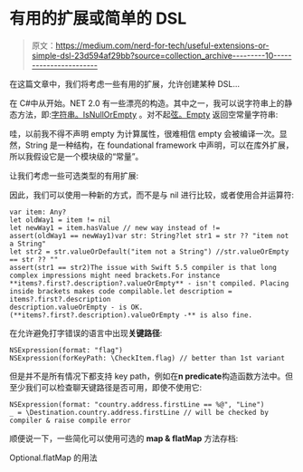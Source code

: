 # 有用的扩展或简单的 DSL

> 原文：<https://medium.com/nerd-for-tech/useful-extensions-or-simple-dsl-23d594af29bb?source=collection_archive---------10----------------------->

在这篇文章中，我们将考虑一些有用的扩展，允许创建某种 DSL…

在 C#中从开始。NET 2.0 有一些漂亮的构造。其中之一，我可以说字符串上的静态方法，即:[字符串。IsNullOrEmpty](https://docs.microsoft.com/en-us/dotnet/api/system.string.isnullorempty?view=net-5.0) 。对不起[弦。Empty](https://docs.microsoft.com/en-us/dotnet/api/system.string.empty?view=net-5.0) 返回空常量字符串:

哇，以前我不得不声明 empty 为计算属性，很难相信 empty 会被编译一次。显然，String 是一种结构，在 foundational framework 中声明，可以在库外扩展，所以我假设它是一个模块级的“常量”。

让我们考虑一些可选类型的有用扩展:

因此，我们可以使用一种新的方式，而不是与 nil 进行比较，或者使用合并运算符:

```
var item: Any? 
let oldWay1 = item != nil
let newWay1 = item.hasValue // new way instead of !=
assert(oldWay1 == newWay1)var str: String?let str1 = str ?? "item not a String"
let str2 = str.valueOrDefault("item not a String") //str.valueOrEmpty == str ?? ""
assert(str1 == str2)The issue with Swift 5.5 compiler is that long complex impressions might need brackets.For instance **items?.first?.description?.valueOrEmpty** - isn't compiled. Placing inside brackets makes code compilable.let description = items?.first?.description
description.valueOrEmpty - is OK.
(**items?.first?.description).valueOrEmpty -** is also fine.
```

在允许避免打字错误的语言中出现**关键路径**:

```
NSExpression(format: "flag")
NSExpression(forKeyPath: \CheckItem.flag) // better than 1st variant
```

但是并不是所有情况下都支持 key path，例如在**n predicate**构造函数方法中。但至少我们可以检查聊天键路径是否可用，即使不使用它:

```
NSExpression(format: "country.address.firstLine == %@", "Line")
_ = \Destination.country.address.firstLine // will be checked by compiler & raise compile error
```

顺便说一下，一些简化可以使用可选的 **map & flatMap** 方法存档:

Optional.flatMap 的用法